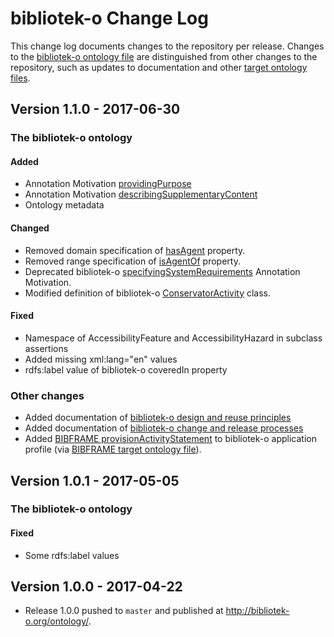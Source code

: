 # bibliotek-o Change Log

This change log documents changes to the repository per release. Changes to the [bibliotek-o ontology file](target-ontologies/bibliotek-o.owl) are distinguished from other changes to the repository, such as updates to documentation and other [target ontology files](target-ontologies).

## Version 1.1.0 - 2017-06-30

### The bibliotek-o ontology

#### Added 
- Annotation Motivation [providingPurpose](http://bibliotek-o.org/ontology/providingPurpose)
- Annotation Motivation [describingSupplementaryContent](http://bibliotek-o.org/ontology/descriptingSupplementaryContent)
- Ontology metadata

#### Changed
- Removed domain specification of [hasAgent](http://bibliotek-o.org/ontology/hasAgent) property.
- Removed range specification of [isAgentOf](http://bibliotek-o.org/ontology/isAgentOf) property.
- Deprecated bibliotek-o [specifyingSystemRequirements](http://bibliotek-o.org/ontology/specifyingSystemRequirements) Annotation Motivation.
- Modified definition of bibliotek-o [ConservatorActivity](http://bibliotek-o.org/ontology/ConservatorActivity) class.

#### Fixed
- Namespace of AccessibilityFeature and AccessibilityHazard in subclass assertions
- Added missing xml:lang="en" values
- rdfs:label value of bibliotek-o coveredIn property

### Other changes
- Added documentation of [bibliotek-o design and reuse principles](doc/principles/)
- Added documentation of [bibliotek-o change and release processes](RELEASES.md)
- Added [BIBFRAME provisionActivityStatement](http://id.loc.gov/bibframe/ontologies/provisionActivityStatement) to bibliotek-o application profile (via [BIBFRAME target ontology file](../target-ontologies/bibframe.2017-03-15.rdf)).

## Version 1.0.1 - 2017-05-05

### The bibliotek-o ontology

#### Fixed
- Some rdfs:label values 

## Version 1.0.0 - 2017-04-22
- Release 1.0.0 pushed to `master` and published at http://bibliotek-o.org/ontology/.
